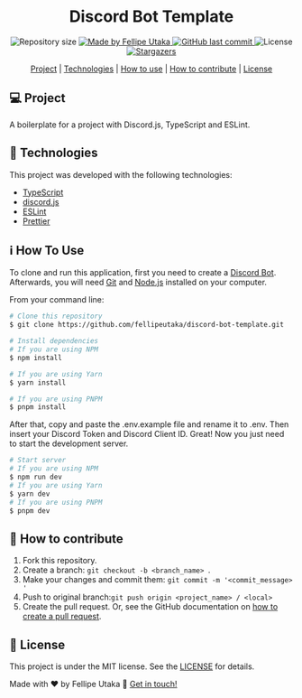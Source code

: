<h1 align="center">Discord Bot Template</h4>
<p align="center">
  <img
    alt="Repository size"
    src="https://img.shields.io/github/repo-size/fellipeutaka/discord-bot-template"
  />
  <a href="https://www.linkedin.com/in/fellipeutaka/">
    <img
      alt="Made by Fellipe Utaka"
      src="https://img.shields.io/badge/made%20by-Fellipe%20Utaka-%2304D361"
    />
  </a>
  <a href="https://github.com/fellipeutaka/discord-bot-template/commits/main">
    <img
      alt="GitHub last commit"
      src="https://img.shields.io/github/last-commit/fellipeutaka/discord-bot-template"
    />
  </a>
  <img
    alt="License"
    src="https://img.shields.io/badge/license-MIT-brightgreen"
  />
  <a href="https://github.com/fellipeutaka/discord-bot-template/stargazers">
    <img
      alt="Stargazers"
      src="https://img.shields.io/github/stars/fellipeutaka/discord-bot-template?style=social"
    />
  </a>
</p>

<p align="center">
  <a href="#-project">Project</a> |
  <a href="#-technologies">Technologies</a> |
  <a href="#ℹ%EF%B8%8F-how-to-use">How to use</a> |
  <a href="#-how-to-contribute">How to contribute</a> |
  <a href="#-license">License</a>
</p>

## 💻 Project

A boilerplate for a project with Discord.js, TypeScript and ESLint.

## 🚀 Technologies

This project was developed with the following technologies:

- [TypeScript][ts]
- [discord.js][discord.js]
- [ESLint][eslint]
- [Prettier][prettier]

## ℹ️ How To Use

To clone and run this application, first you need to create a [Discord Bot](https://www.androidpolice.com/how-to-make-discord-bot/). Afterwards, you will need [Git][git] and [Node.js][node] installed on your computer.

From your command line:

```bash
# Clone this repository
$ git clone https://github.com/fellipeutaka/discord-bot-template.git

# Install dependencies
# If you are using NPM
$ npm install

# If you are using Yarn
$ yarn install

# If you are using PNPM
$ pnpm install
```

After that, copy and paste the .env.example file and rename it to .env.
Then insert your Discord Token and Discord Client ID. Great! Now you just need to start the development server.

```bash
# Start server
# If you are using NPM
$ npm run dev
# If you are using Yarn
$ yarn dev
# If you are using PNPM
$ pnpm dev
```

## 🤔 How to contribute

1. Fork this repository.
2. Create a branch: `git checkout -b <branch_name> `.
3. Make your changes and commit them: `git commit -m '<commit_message> '`
4. Push to original branch:`git push origin <project_name> / <local>`
5. Create the pull request. Or, see the GitHub documentation on [how to create a pull request][pr].

## 📝 License

This project is under the MIT license. See the [LICENSE](https://github.com/fellipeutaka/discord-bot-template/blob/main/LICENSE.md) for details.

Made with ♥ by Fellipe Utaka 👋 [Get in touch!](https://www.linkedin.com/in/fellipeutaka/)

[pr]: https://help.github.com/en/github/collaborating-with-issues-and-pull-requests/creating-a-pull-request
[git]: https://git-scm.com
[node]: https://nodejs.org/
[ts]: https://www.typescriptlang.org/
[discord.js]: https://discord.js.org/
[eslint]: https://eslint.org/
[prettier]: https://prettier.io/
